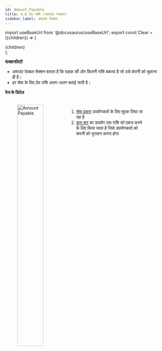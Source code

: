 ```yaml
---
id: Amount_Payable
title: 4.6 देय राशि (अमाउंट पेयबल)
sidebar_label: अमाउंट पेयबल
---
```


import useBaseUrl from '@docusaurus/useBaseUrl';
export const Clear = ({children}) => (
  <div
    style={{ 
         display: 'table',
    }}>
    {children}
  </div>
);

**फंक्शनलिटी**
* अमाउंट पेयबल सेक्शन बताता है कि ग्राहक की ओर कितनी राशि बकाया है जो उसे कंपनी को चुकाना ही है।
* हर सेवा के लिए देय राशि अलग-अलग बताई जाती है।

**पेज के डिटेल**

<figure><br clear="right"/>
<img align="left" src={useBaseUrl("img/scrnshts/4.6_AmountPayable.png")} alt="Amount Payable" width="45%"/>
<Clear>

1.  <u>सेवा प्रकार</u> उपयोगकर्ता के लिए शुल्क लिया जा रहा है
2.  <u>कुल बार</u> का उपयोग उस राशि को एकत्र करने के लिए किया जाता है जिसे उपयोगकर्ता को कंपनी को भुगतान करना होगा

</Clear>
<br clear="both"/></figure>


<!-- ![Amount Payable](./assets/4.13_AmountPayable.png) -->
